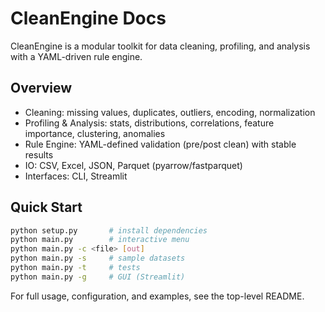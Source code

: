 # CleanEngine Docs

CleanEngine is a modular toolkit for data cleaning, profiling, and analysis with a YAML-driven rule engine.

## Overview
- Cleaning: missing values, duplicates, outliers, encoding, normalization
- Profiling & Analysis: stats, distributions, correlations, feature importance, clustering, anomalies
- Rule Engine: YAML-defined validation (pre/post clean) with stable results
- IO: CSV, Excel, JSON, Parquet (pyarrow/fastparquet)
- Interfaces: CLI, Streamlit

## Quick Start
```bash
python setup.py       # install dependencies
python main.py        # interactive menu
python main.py -c <file> [out]
python main.py -s     # sample datasets
python main.py -t     # tests
python main.py -g     # GUI (Streamlit)
```

For full usage, configuration, and examples, see the top-level README.